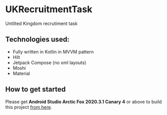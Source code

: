 # UKRecruitmentTask
Untilted Kingdom recrutiment task

## Technologies used:
- Fully written in Kotlin in MVVM pattern
- Hilt
- Jetpack Compose (no xml layouts)
- Moshi
- Material

## How to get started
Please get **Android Studio Arctic Fox 2020.3.1 Canary 4** or above to build this project [from here](https://developer.android.com/studio/preview/).
